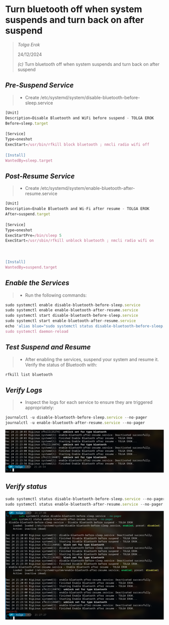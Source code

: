 # Turn bluetooth off when system suspends and turn back on after suspend

> *Tolga Erok*
>
> 24/12/2024
>
> *(c)* Turn bluetooth off when system suspends and turn back on after suspend

## ***Pre-Suspend Service***

> - Create /etc/systemd/system/disable-bluetooth-before-sleep.service

``` js
[Unit]
Description=Disable Bluetooth and WiFi before suspend - TOLGA EROK
Before=sleep.target

[Service]
Type=oneshot
ExecStart=/usr/bin/rfkill block bluetooth ; nmcli radio wifi off

[Install]
WantedBy=sleep.target
```

## *Post-Resume Service*

> - Create /etc/systemd/system/enable-bluetooth-after-resume.service

``` js
[Unit]
Description=Enable Bluetooth and Wi-Fi after resume - TOLGA EROK
After=suspend.target

[Service]
Type=oneshot
ExecStartPre=/bin/sleep 5
ExecStart=/usr/sbin/rfkill unblock bluetooth ; nmcli radio wifi on



[Install]
WantedBy=suspend.target
```

## *Enable the Services*

> - Run the following commands:

``` js
sudo systemctl enable disable-bluetooth-before-sleep.service
sudo systemctl enable enable-bluetooth-after-resume.service
sudo systemctl start disable-bluetooth-before-sleep.service
sudo systemctl start enable-bluetooth-after-resume.service
echo 'alias blue="sudo systemctl status disable-bluetooth-before-sleep.service --no-pager || true && echo && sudo systemctl status enable-bluetooth-after-resume.service --no-pager || true"' >> ~/.bashrc
sudo systemctl daemon-reload
``` 

## *Test Suspend and Resume*

> - After enabling the services, suspend your system and resume it. Verify the status of Bluetooth with:

``` js
rfkill list bluetooth
```

## *Verify Logs*

> - Inspect the logs for each service to ensure they are triggered appropriately:

``` js
journalctl -u disable-bluetooth-before-sleep.service --no-pager
journalctl -u enable-bluetooth-after-resume.service --no-pager
```

![screen-shot](image.png)

## *Verify status*

``` js
sudo systemctl status disable-bluetooth-before-sleep.service --no-pager
sudo systemctl status enable-bluetooth-after-resume.service --no-pager
```

![screen-shot](image-1.png)
